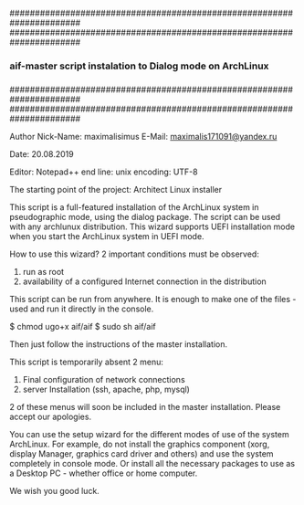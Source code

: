 ﻿######################################################################
######################################################################
###															  	   ###
###   aif-master script instalation to Dialog mode on ArchLinux    ###
###  	 														   ###
######################################################################
######################################################################

Author Nick-Name: maximalisimus
E-Mail: maximalis171091@yandex.ru
 
Date: 20.08.2019

Editor: Notepad++
	end line: unix
	encoding: UTF-8
	
The starting point of the project: Architect Linux installer

This script is a full-featured installation of the ArchLinux system in pseudographic mode, using the dialog package.
The script can be used with any archlunux distribution. This wizard supports UEFI installation mode when you start the ArchLinux system in UEFI mode.

How to use this wizard?
2 important conditions must be observed:
1) run as root
2) availability of a configured Internet connection in the distribution

This script can be run from anywhere. 
It is enough to make one of the files - used and run it directly in the console.

$ chmod ugo+x aif/aif
$ sudo sh aif/aif

Then just follow the instructions of the master installation.

This script is temporarily absent 2 menu:

1) Final configuration of network connections
2) server Installation (ssh, apache, php, mysql)

2 of these menus will soon be included in the master installation. Please accept our apologies.

You can use the setup wizard for the different modes of use of the system ArchLinux.
For example, do not install the graphics component (xorg, display Manager, graphics card driver and others) and use the system completely in console mode.
Or install all the necessary packages to use as a Desktop PC - whether office or home computer.

We wish you good luck.


